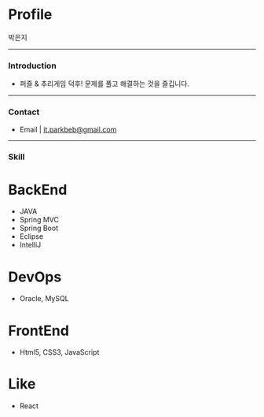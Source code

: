 Profile
==============

박은지

*****
### Introduction

* 퍼즐 & 추리게임 덕후! 문제를 풀고 해결하는 것을 즐깁니다.

* * *
### Contact

* Email | it.parkbeb@gmail.com

* * *
### Skill

# BackEnd

* JAVA
* Spring MVC
* Spring Boot
* Eclipse
* IntelliJ

# DevOps

* Oracle, MySQL

# FrontEnd

* Html5, CSS3, JavaScript

# Like

* React


